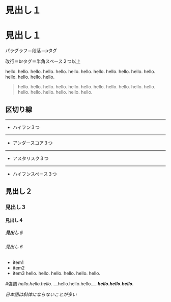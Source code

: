 # 見出し１

見出し１
===

パラグラフ＝段落＝pタグ

改行＝brタグ＝半角スペース２つ以上

hello. hello. hello. hello.
hello. hello. hello. hello.
hello. hello. hello. hello.
hello. hello. hello. hello.

> hello. hello. hello. hello. hello. hello.
hello. hello. hello. hello. hello. hello.
hello. hello. hello. hello. hello.

## 区切り線

---
- ハイフン３つ

___
- アンダースコア３つ

***

- アスタリスク３つ

- - -

- ハイフンスペース３つ

## 見出し２

### 見出し３

#### 見出し４

##### 見出し５

###### 見出し６

- item1
- item2
- item3
hello. hello.
hello. hello. hello. hello.




#強調
*hello.hello.hello.*
＿hello.hello.hello.＿
***hello.hello.hello.***

*日本語は斜体にならないことが多い*
